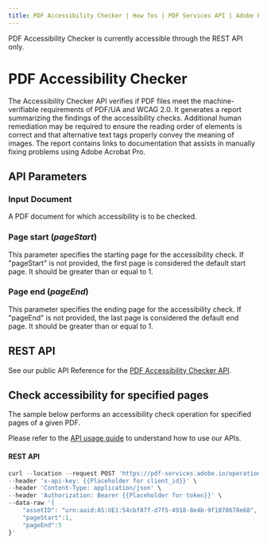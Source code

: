 ```yaml
---
title: PDF Accessibility Checker | How Tos | PDF Services API | Adobe PDF Services
---
```

<InlineAlert slots="text"/>

PDF Accessibility Checker is currently accessible through the REST API only.

# PDF Accessibility Checker

The Accessibility Checker API verifies if PDF files meet the machine-verifiable requirements of PDF/UA and WCAG 2.0. It generates a report summarizing the findings of the accessibility checks. Additional human remediation may be required to ensure the reading order of elements is correct and that alternative text tags properly convey the meaning of images. The report contains links to documentation that assists in manually fixing problems using Adobe Acrobat Pro.

## API Parameters

### Input Document

A PDF document for which accessibility is to be checked.

### Page start (_pageStart_)

This parameter specifies the starting page for the accessibility check. If "pageStart" is not provided, the first page is considered the default start page. It should be greater than or equal to 1.

### Page end (_pageEnd_)

This parameter specifies the ending page for the accessibility check. If "pageEnd" is not provided, the last page is considered the default end page. It should be greater than or equal to 1.
## REST API

See our public API Reference for the [PDF Accessibility Checker API](../../../apis/#tag/PDF-Accessibility-Checker).

## Check accessibility for specified pages

The sample below performs an accessibility check operation for specified pages of a given PDF.

Please refer to the [API usage guide](../gettingstarted.md) to understand how to use our APIs.

<CodeBlock slots="heading, code" repeat="1" languages="REST API" />

#### REST API

```javascript
curl --location --request POST 'https://pdf-services.adobe.io/operation/accessibilitychecker' \
--header 'x-api-key: {{Placeholder for client_id}}' \
--header 'Content-Type: application/json' \
--header 'Authorization: Bearer {{Placeholder for token}}' \
--data-raw '{
    "assetID": "urn:aaid:AS:UE1:54cbf87f-d7f5-4918-8e4b-9f1878678e68",
    "pageStart":1,
    "pageEnd":5
}'
```
